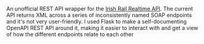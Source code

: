 An unofficial REST API wrapper for the [Irish Rail Realtime API](http://api.irishrail.ie/realtime/). The current API returns XML across a series of inconsistently named SOAP endpoints and it's not very user-friendly. I used Flask to make a self-documenting OpenAPI REST API around it, making it easier to interact with and get a view of how the different endpoints relate to each other